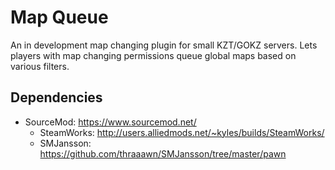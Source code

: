 # Map Queue
An in development map changing plugin for small KZT/GOKZ servers. Lets players with map changing permissions queue global maps based on various filters.

## Dependencies
- SourceMod: https://www.sourcemod.net/
	- SteamWorks: http://users.alliedmods.net/~kyles/builds/SteamWorks/
	- SMJansson: https://github.com/thraaawn/SMJansson/tree/master/pawn
